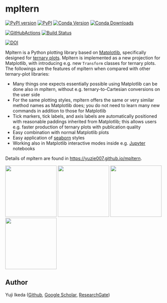 # mpltern

[![PyPI version](https://badge.fury.io/py/mpltern.svg)](https://badge.fury.io/py/mpltern)
[![PyPI](https://img.shields.io/pypi/dm/mpltern.svg)](https://pypi.python.org/pypi/mpltern)
[![Conda Version](https://img.shields.io/conda/vn/conda-forge/mpltern.svg)](https://anaconda.org/conda-forge/mpltern)
[![Conda Downloads](https://img.shields.io/conda/dn/conda-forge/mpltern.svg)](https://anaconda.org/conda-forge/mpltern)

[![GitHubActions](https://github.com/yuzie007/mpltern/actions/workflows/tests.yml/badge.svg)](https://github.com/yuzie007/mpltern/actions?query=workflow%3ATests)
[![Build Status](https://travis-ci.org/yuzie007/mpltern.svg?branch=master)](https://travis-ci.org/yuzie007/mpltern)

[![DOI](https://zenodo.org/badge/DOI/10.5281/zenodo.3528355.svg)](https://doi.org/10.5281/zenodo.3528355)

Mpltern is a Python plotting library based on
[Matplotlib](https://matplotlib.org), specifically designed for
[ternary plots](https://en.wikipedia.org/wiki/Ternary_plot).
Mpltern is implemented as a new projection for Matplotlib, with introducing
e.g. new `Transform` classes for ternary plots.
The followings are the features of mpltern when compared with other
ternary-plot libraries:

- Many things one expects essentially possible using Matplotlib can be done
  also in mpltern, without e.g. ternary-to-Cartesian conversions on the user
  side
- For the same plotting styles, mpltern offers the same or very similar method
  names as Matplotlib does; you do not need to learn many new commands in
  addition to those for Matplotlib
- Tick markers, tick labels, and axis labels are automatically positioned with
  reasonable paddings inherited from Matplotlib;
  this allows users e.g. faster production of ternary plots with publication
  quality
- Easy combination with normal Matplotlib plots
- Easy application of [seaborn](https://seaborn.pydata.org) styles
- Working also in Matplotlib interactive modes inside e.g.
  [Jupyter](http://jupyter.org) notebooks

Details of mpltern are found in https://yuzie007.github.io/mpltern.

[<img src="https://mpltern.readthedocs.io/en/latest/_images/sphx_glr_with_seaborn_styles_001.svg" width="162"/>](https://yuzie007.github.io/mpltern/gallery/index.html)
[<img src="https://mpltern.readthedocs.io/en/latest/_images/sphx_glr_05.inset_001.svg" width="162"/>](https://yuzie007.github.io/mpltern/gallery/index.html)
[<img src="https://mpltern.readthedocs.io/en/latest/_images/basic_2.svg" width="162"/>](https://yuzie007.github.io/mpltern/gallery/index.html)
[<img src="https://mpltern.readthedocs.io/en/latest/_images/sphx_glr_02.arbitrary_triangle_001.svg" width="162"/>](https://yuzie007.github.io/mpltern/gallery/index.html)

## Author

Yuji Ikeda
([Github](https://github.com/yuzie007),
[Google Scholar](https://scholar.google.com/citations?user=2m5dkBwAAAAJ&hl=en),
[ResearchGate](https://www.researchgate.net/profile/Yuji_Ikeda6))
